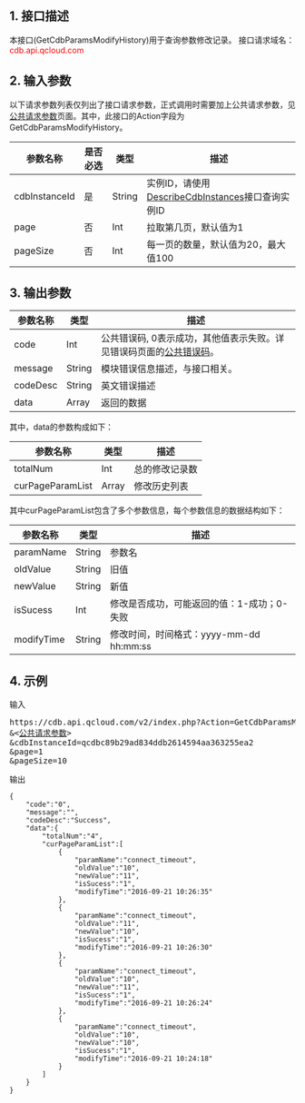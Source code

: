 ## 1. 接口描述
本接口(GetCdbParamsModifyHistory)用于查询参数修改记录。
接口请求域名：<font style='color:red'>cdb.api.qcloud.com </font>



## 2. 输入参数
以下请求参数列表仅列出了接口请求参数，正式调用时需要加上公共请求参数，见<a href='/doc/api/253/1739' title='公共请求参数'>公共请求参数</a>页面。其中，此接口的Action字段为GetCdbParamsModifyHistory。

| 参数名称 | 是否必选  | 类型 | 描述 |
|---------|---------|---------|---------|
| cdbInstanceId | 是 | String | 实例ID，请使用[DescribeCdbInstances](/doc/api/253/1266)接口查询实例ID|
| page | 否 | Int | 拉取第几页，默认值为1 |
| pageSize | 否 | Int | 每一页的数量，默认值为20，最大值100|


## 3. 输出参数
| 参数名称 | 类型 | 描述 |
|---------|---------|---------|
| code | Int | 公共错误码, 0表示成功，其他值表示失败。详见错误码页面的<a href='https://www.qcloud.com/doc/api/372/%E9%94%99%E8%AF%AF%E7%A0%81#1.E3.80.81.E5.85.AC.E5.85.B1.E9.94.99.E8.AF.AF.E7.A0.81' title='公共错误码'>公共错误码</a>。|
| message | String | 模块错误信息描述，与接口相关。|
| codeDesc | String | 英文错误描述 |
| data | Array | 返回的数据 |

其中，data的参数构成如下：

| 参数名称 | 类型 | 描述 |
|---------|---------|---------|
| totalNum | Int | 总的修改记录数 |
| curPageParamList | Array | 修改历史列表 | 

其中curPageParamList包含了多个参数信息，每个参数信息的数据结构如下：

| 参数名称 | 类型 | 描述 |
|---------|---------|---------|
| paramName | String | 参数名 | 
| oldValue | String | 旧值 | 
| newValue | String | 新值 | 
| isSucess | Int | 修改是否成功，可能返回的值：1-成功；0-失败 | 
| modifyTime | String | 修改时间，时间格式：yyyy-mm-dd hh:mm:ss | 


## 4. 示例
输入
<pre>
https://cdb.api.qcloud.com/v2/index.php?Action=GetCdbParamsModifyHistory
&<<a href="https://www.qcloud.com/doc/api/229/6976">公共请求参数</a>>
&cdbInstanceId=qcdbc89b29ad834ddb2614594aa363255ea2
&page=1
&pageSize=10
</pre>

输出
```
{
    "code":"0",
    "message":"",
    "codeDesc":"Success",
    "data":{
        "totalNum":"4",
        "curPageParamList":[
            {
                "paramName":"connect_timeout",
                "oldValue":"10",
                "newValue":"11",
                "isSucess":"1",
                "modifyTime":"2016-09-21 10:26:35"
            },
            {
                "paramName":"connect_timeout",
                "oldValue":"11",
                "newValue":"10",
                "isSucess":"1",
                "modifyTime":"2016-09-21 10:26:30"
            },
            {
                "paramName":"connect_timeout",
                "oldValue":"10",
                "newValue":"11",
                "isSucess":"1",
                "modifyTime":"2016-09-21 10:26:24"
            },
            {
                "paramName":"connect_timeout",
                "oldValue":"10",
                "newValue":"10",
                "isSucess":"1",
                "modifyTime":"2016-09-21 10:24:18"
            }
        ]
    }
}
```


